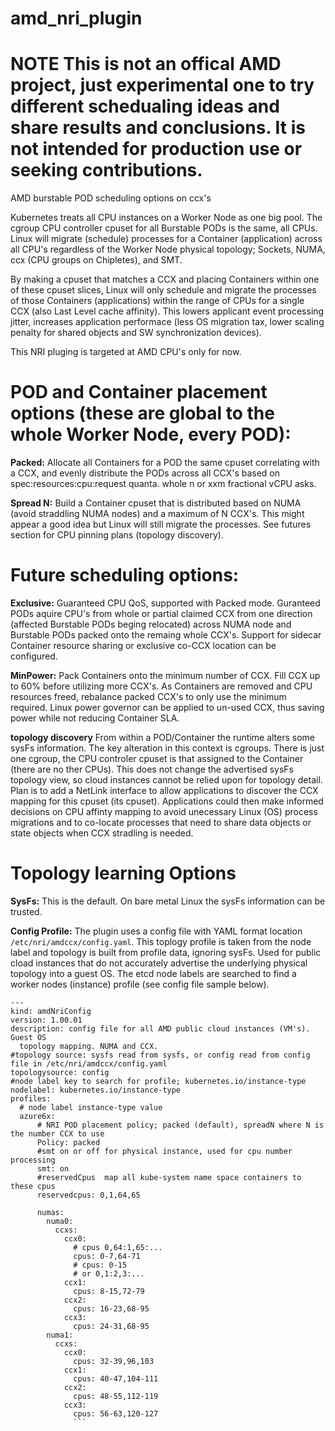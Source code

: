 # amd_nri_plugin

# NOTE **This is not an offical AMD project, just experimental one to try different schedualing ideas and share results and conclusions. It is not intended for production use or seeking contributions.**


AMD burstable POD scheduling options on ccx's


Kubernetes treats all CPU instances on a Worker Node as one big pool. The cgroup CPU controller cpuset for all Burstable PODs is the same, all CPUs. Linux will migrate (schedule) processes for a Container (application) across all CPU's regardless of the Worker Node physical topology; Sockets, NUMA, ccx (CPU groups on Chipletes), and SMT.

By making a cpuset that matches a CCX and placing Containers within one of these cpuset slices, Linux will only schedule and migrate the processes of those Containers (applications) within the range of CPUs for a single CCX (also Last Level cache affinity). This lowers applicant event processing jitter, increases application performace (less OS migration tax, lower scaling penalty for shared objects and SW synchronization devices). 

This NRI pluging is targeted at AMD CPU's only for now. 

# POD and Container placement options (these are global to the whole Worker Node, every POD):

**Packed:** Allocate all Containers for a POD the same cpuset correlating with a CCX, and evenly distribute the PODs across all CCX's based on spec:resources:cpu:request quanta. whole n or xxm fractional vCPU asks.

**Spread N:** Build a Container cpuset that is distributed based on NUMA (avoid straddling NUMA nodes) and a maximum of N CCX's. This might appear a good idea but Linux will still migrate the processes. See futures section for CPU pinning plans (topology discovery).


# Future scheduling options:

**Exclusive:** Guaranteed CPU QoS, supported with Packed mode. Guranteed PODs aquire CPU's from whole or partial claimed CCX from one direction (affected Burstable PODs beging relocated) across NUMA node and Burstable PODs packed onto the remaing whole CCX's. Support for sidecar Container resource sharing or exclusive co-CCX location can be configured.

**MinPower:** Pack Containers onto the minimum number of CCX. Fill CCX up to 60% before utilizing more CCX's. As Containers are removed and CPU resources freed, rebalance packed CCX's to only use the minimum required. Linux power governor can be applied to un-used CCX, thus saving power while not reducing Container SLA.

**topology discovery** From within a POD/Container the runtime alters some sysFs information. The key alteration in this context is cgroups. There is just one cgroup, the CPU controler cpuset is that assigned to the Container (there are no ther CPUs). This does not change the advertised sysFs topology view, so cloud instances cannot be relied upon for topology detail. Plan is to add a NetLink interface to allow applications to discover the CCX mapping for this cpuset (its cpuset). Applications could then make informed decisions on CPU affinty mapping to avoid unecessary Linux (OS) process migrations and to co-locate processes that need to share data objects or state objects when CCX stradling is needed.

# Topology learning Options

**SysFs:** This is the default. On bare metal Linux the sysFs information can be trusted.

**Config Profile:** The plugin uses a config file with YAML format location ```/etc/nri/amdccx/config.yaml```. This toplogy profile is taken from the node label and topology is built from profile data, ignoring sysFs. Used for public cload instances that do not accurately advertise the underlying physical topology into a guest OS. The etcd node labels are searched to find a worker nodes (instance) profile (see config file sample below). 

```
---
kind: amdNriConfig
version: 1.00.01
description: config file for all AMD public cloud instances (VM's). Guest OS
  topology mapping. NUMA and CCX.
#topology source: sysfs read from sysfs, or config read from config file in /etc/nri/amdccx/config.yaml
topologysource: config
#node label key to search for profile; kubernetes.io/instance-type
nodelabel: kubernetes.io/instance-type
profiles:
  # node label instance-type value
  azure6x:
      # NRI POD placement policy; packed (default), spreadN where N is the number CCX to use 
      Policy: packed
      #smt on or off for physical instance, used for cpu number processing
      smt: on
      #reservedCpus  map all kube-system name space containers to these cpus
      reservedcpus: 0,1,64,65
         
      numas:
        numa0: 
          ccxs:
            ccx0:
              # cpus 0,64:1,65:...
              cpus: 0-7,64-71
              # cpus: 0-15  
              # or 0,1:2,3:...
            ccx1: 
              cpus: 8-15,72-79
            ccx2:
              cpus: 16-23,68-95
            ccx3:
              cpus: 24-31,68-95
        numa1:
          ccxs:
            ccx0:
              cpus: 32-39,96,103
            ccx1:
              cpus: 40-47,104-111
            ccx2:
              cpus: 48-55,112-119
            ccx3:
              cpus: 56-63,120-127
              ```